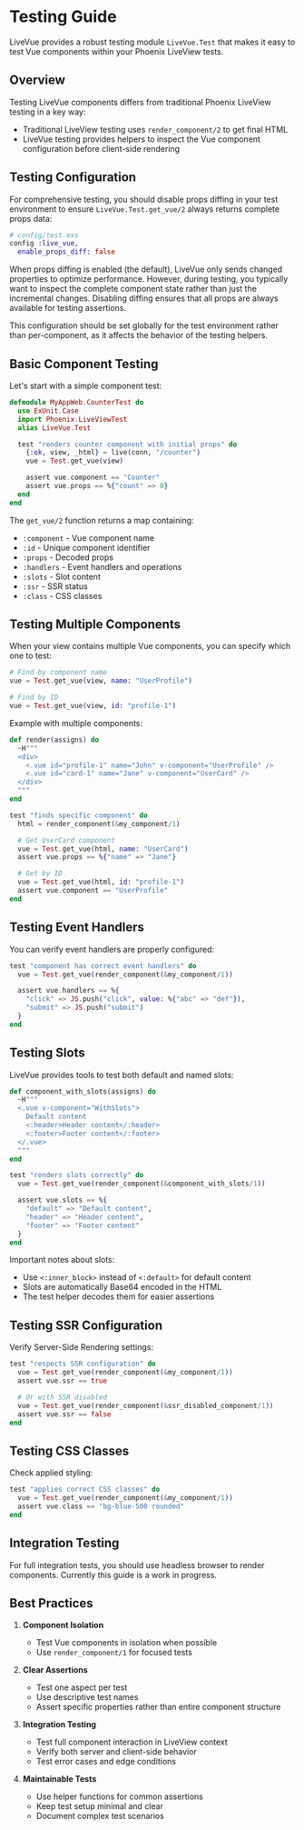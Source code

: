 # Testing Guide

LiveVue provides a robust testing module `LiveVue.Test` that makes it easy to test Vue components within your Phoenix LiveView tests.

## Overview

Testing LiveVue components differs from traditional Phoenix LiveView testing in a key way:
- Traditional LiveView testing uses `render_component/2` to get final HTML
- LiveVue testing provides helpers to inspect the Vue component configuration before client-side rendering

## Testing Configuration

For comprehensive testing, you should disable props diffing in your test environment to ensure `LiveVue.Test.get_vue/2` always returns complete props data:

```elixir
# config/test.exs
config :live_vue,
  enable_props_diff: false
```

When props diffing is enabled (the default), LiveVue only sends changed properties to optimize performance. However, during testing, you typically want to inspect the complete component state rather than just the incremental changes. Disabling diffing ensures that all props are always available for testing assertions.

This configuration should be set globally for the test environment rather than per-component, as it affects the behavior of the testing helpers.

## Basic Component Testing

Let's start with a simple component test:

```elixir
defmodule MyAppWeb.CounterTest do
  use ExUnit.Case
  import Phoenix.LiveViewTest
  alias LiveVue.Test

  test "renders counter component with initial props" do
    {:ok, view, _html} = live(conn, "/counter")
    vue = Test.get_vue(view)

    assert vue.component == "Counter"
    assert vue.props == %{"count" => 0}
  end
end
```

The `get_vue/2` function returns a map containing:
- `:component` - Vue component name
- `:id` - Unique component identifier
- `:props` - Decoded props
- `:handlers` - Event handlers and operations
- `:slots` - Slot content
- `:ssr` - SSR status
- `:class` - CSS classes

## Testing Multiple Components

When your view contains multiple Vue components, you can specify which one to test:

```elixir
# Find by component name
vue = Test.get_vue(view, name: "UserProfile")

# Find by ID
vue = Test.get_vue(view, id: "profile-1")
```

Example with multiple components:

```elixir
def render(assigns) do
  ~H"""
  <div>
    <.vue id="profile-1" name="John" v-component="UserProfile" />
    <.vue id="card-1" name="Jane" v-component="UserCard" />
  </div>
  """
end

test "finds specific component" do
  html = render_component(&my_component/1)

  # Get UserCard component
  vue = Test.get_vue(html, name: "UserCard")
  assert vue.props == %{"name" => "Jane"}

  # Get by ID
  vue = Test.get_vue(html, id: "profile-1")
  assert vue.component == "UserProfile"
end
```

## Testing Event Handlers

You can verify event handlers are properly configured:

```elixir
test "component has correct event handlers" do
  vue = Test.get_vue(render_component(&my_component/1))

  assert vue.handlers == %{
    "click" => JS.push("click", value: %{"abc" => "def"}),
    "submit" => JS.push("submit")
  }
end
```

## Testing Slots

LiveVue provides tools to test both default and named slots:

```elixir
def component_with_slots(assigns) do
  ~H"""
  <.vue v-component="WithSlots">
    Default content
    <:header>Header content</:header>
    <:footer>Footer content</:footer>
  </.vue>
  """
end

test "renders slots correctly" do
  vue = Test.get_vue(render_component(&component_with_slots/1))

  assert vue.slots == %{
    "default" => "Default content",
    "header" => "Header content",
    "footer" => "Footer content"
  }
end
```

Important notes about slots:
- Use `<:inner_block>` instead of `<:default>` for default content
- Slots are automatically Base64 encoded in the HTML
- The test helper decodes them for easier assertions

## Testing SSR Configuration

Verify Server-Side Rendering settings:

```elixir
test "respects SSR configuration" do
  vue = Test.get_vue(render_component(&my_component/1))
  assert vue.ssr == true

  # Or with SSR disabled
  vue = Test.get_vue(render_component(&ssr_disabled_component/1))
  assert vue.ssr == false
end
```

## Testing CSS Classes

Check applied styling:

```elixir
test "applies correct CSS classes" do
  vue = Test.get_vue(render_component(&my_component/1))
  assert vue.class == "bg-blue-500 rounded"
end
```

## Integration Testing

For full integration tests, you should use headless browser to render components. Currently this guide is a work in progress.

## Best Practices

1. **Component Isolation**
   - Test Vue components in isolation when possible
   - Use `render_component/1` for focused tests

2. **Clear Assertions**
   - Test one aspect per test
   - Use descriptive test names
   - Assert specific properties rather than entire component structure

3. **Integration Testing**
   - Test full component interaction in LiveView context
   - Verify both server and client-side behavior
   - Test error cases and edge conditions

4. **Maintainable Tests**
   - Use helper functions for common assertions
   - Keep test setup minimal and clear
   - Document complex test scenarios